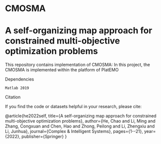 # CMOSMA
# A self-organizing map approach for constrained multi-objective optimization problems

This repository contains implementation of CMOSMA:
In this project, the CMOSMA is implemented within the platform of PlatEMO

Dependencies

	Matlab 2019
	
Citation

If you find the code or datasets helpful in your research, please cite:
	
@article{he2022self,
  title={A self-organizing map approach for constrained multi-objective optimization problems},
  author={He, Chao and Li, Ming and Zhang, Congxuan and Chen, Hao and Zhong, Peilong and Li, Zhengxiu and Li, Junhua},
  journal={Complex \& Intelligent Systems},
  pages={1--21},
  year={2022},
  publisher={Springer}
}
